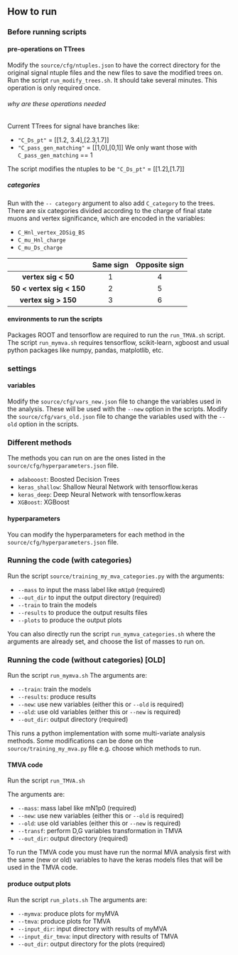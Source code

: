 ## How to run

### Before running scripts
#### pre-operations on TTrees

Modify the ``source/cfg/ntuples.json`` to have the correct directory for the
original signal ntuple files and the new files to save the modified trees on.
Run the script ``run_modify_trees.sh``. It should take several minutes.
This operation is only required once.

###### why are these operations needed
Current TTrees for signal have branches like:
- ``"C_Ds_pt"`` = [[1.2, 3.4],[2.3,1.7]]
- ``"C_pass_gen_matching"`` = [[1,0],[0,1]]
We only want those with ``C_pass_gen_matching`` == 1

The script modifies the ntuples to be
``"C_Ds_pt"`` = [[1.2],[1.7]]
##### categories
Run with the ``-- category`` argument to also add ``C_category`` to the trees.
There are six categories divided according to the charge of final state
muons and vertex significance, which are encoded in the variables:
- ``C_Hnl_vertex_2DSig_BS``
- ``C_mu_Hnl_charge``
-  ``C_mu_Ds_charge``

|| **Same sign** | **Opposite sign** |
|:------------------:|:-------------:|:-----------------:|
|    **vertex sig < 50**    |       1       |         4         |
| **50 < vertex sig < 150** |       2       |         5         |
|    **vertex sig > 150**   |       3       |         6         |


#### environments to run the scripts
Packages ROOT and tensorflow are required to run the ``run_TMVA.sh`` script.
The script ``run_mymva.sh`` requires tensorflow, scikit-learn, xgboost 
and usual python packages like numpy, pandas, matplotlib, etc.

### settings
#### variables
Modify the ``source/cfg/vars_new.json`` file to change the variables used
in the analysis. These will be used with the ``--new`` option in the scripts.
Modify the ``source/cfg/vars_old.json`` file to change the variables used
with the ``--old`` option in the scripts.
### Different methods
The methods you can run on are the ones listed in the 
``source/cfg/hyperparameters.json`` file.
- ``adabooost``: Boosted Decision Trees
- ``keras_shallow``: Shallow Neural Network with tensorflow.keras
- ``keras_deep``: Deep Neural Network with tensorflow.keras
- ``XGBoost``: XGBoost
#### hyperparameters
You can modify the hyperparameters for each method in the 
``source/cfg/hyperparameters.json`` file.
### Running the code (with categories)
Run the script ``source/training_my_mva_categories.py`` with the arguments:
- ``--mass`` to input the mass label like ``mN1p0`` (required)
- ``--out_dir`` to input the output directory (required)
- ``--train`` to train the models
- ``--results`` to produce the output results files
- ``--plots`` to produce the output plots

You can also directly run the script ``run_mymva_categories.sh`` where
the arguments are already set, and choose the list of masses to run on.
### Running the code (without categories) [OLD]
Run the script ``run_mymva.sh``
The arguments are:
- ``--train``: train the models
- ``--results``: produce results
- ``--new``: use new variables (either this or ``--old`` is required)
- ``--old``: use old variables (either this or ``--new`` is required)
- ``--out_dir``: output directory (required)

This runs a python implementation with some multi-variate analysis methods.
Some modifications can be done on the ``source/training_my_mva.py`` file e.g.
choose which methods to run.
####  TMVA code
Run the script ``run_TMVA.sh``

The arguments are:
- ``--mass``: mass label like mN1p0 (required)
- ``--new``: use new variables (either this or ``--old`` is required)
- ``--old``: use old variables (either this or ``--new`` is required)
- ``--transf``: perform D,G variables transformation in TMVA
- ``--out_dir``: output directory (required)

To run the TMVA code you must have run the normal MVA analysis first 
with the same (new or old) variables to have the keras models files 
that will be used in the TMVA code.

#### produce output plots
Run the script ``run_plots.sh``
The arguments are:
- ``--mymva``: produce plots for myMVA
- ``--tmva``: produce plots for TMVA
- ``--input_dir``: input directory with results of myMVA
- ``--input_dir_tmva``: input directory with results of TMVA
- ``--out_dir``: output directory for the plots (required)

